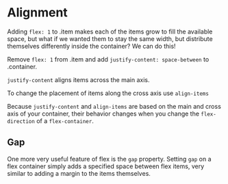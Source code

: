 # Alignment
Adding `flex: 1` to .item makes each of the items grow to fill the available space, but what if we wanted them to stay the same width, but distribute themselves differently inside the container? We can do this!

Remove `flex: 1` from .item and add `justify-content: space-between` to .container.

`justify-content` aligns items across the main axis.

To change the placement of items along the cross axis use `align-items`

Because `justify-content` and `align-items` are based on the main and cross axis of your container, their behavior changes when you change the `flex-direction` of a `flex-container`.

## Gap
One more very useful feature of flex is the `gap` property. Setting `gap` on a flex container simply adds a specified space between flex items, very similar to adding a margin to the items themselves.
